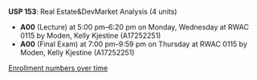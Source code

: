 **USP 153**: Real Estate&DevMarket Analysis (4 units)

- **A00** (Lecture) at 5:00 pm–6:20 pm on Monday, Wednesday at RWAC 0115 by Moden, Kelly Kjestine (A17252251)
- **A00** (Final Exam) at 7:00 pm–9:59 pm on Thursday at RWAC 0115 by Moden, Kelly Kjestine (A17252251)

[Enrollment numbers over time](./USP153.tsv)
